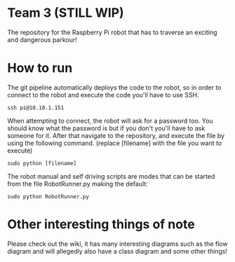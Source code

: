 # Team 3 (STILL WIP)

The repository for the Raspberry Pi robot that has to traverse an exciting and dangerous parkour!

# How to run
The git pipeline automatically deploys the code to the robot, so in order to connect to the robot and execute the code you'll have to use SSH.

```ssh pi@10.10.1.151```

When attempting to connect, the robot will ask for a password too. You should know what the password is but if you don't you'll have to ask someone for it. After that navigate to the repository, and execute the file by using the following command. (replace [filename] with the file you want to execute)

```sudo python [filename]```

The robot manual and self driving scripts are modes that can be started from the file RobotRunner.py making the default:

```sudo python RobotRunner.py```

# Other interesting things of note
Please check out the wiki, it has many interesting diagrams such as the flow diagram and will allegedly also have a class diagram and some other things!